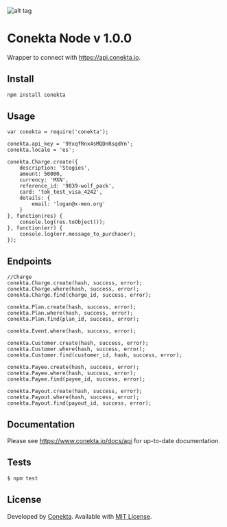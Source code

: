 ![alt tag](https://raw.github.com/conekta/conekta-node/master/readme_files/cover.png)

Conekta Node v 1.0.0
======================

Wrapper to connect with https://api.conekta.io.

## Install

```sh
npm install conekta
```

## Usage

```node
var conekta = require('conekta');

conekta.api_key = '9YxqfRnx4sMQDnRsqdYn';
conekta.locale = 'es';

conekta.Charge.create({
    description: 'Stogies',
    amount: 50000,
    currency: 'MXN',
    reference_id: '9839-wolf_pack',
    card: 'tok_test_visa_4242',
    details: {
        email: 'logan@x-men.org'
    }
}, function(res) {
    console.log(res.toObject());
}, function(err) {
    console.log(err.message_to_purchaser);
});
```

## Endpoints

```node
//Charge
conekta.Charge.create(hash, success, error);
conekta.Charge.where(hash, success, error);
conekta.Charge.find(charge_id, success, error);

conekta.Plan.create(hash, success, error);
conekta.Plan.where(hash, success, error);
conekta.Plan.find(plan_id, success, error);

conekta.Event.where(hash, success, error);

conekta.Customer.create(hash, success, error);
conekta.Customer.where(hash, success, error);
conekta.Customer.find(customer_id, hash, success, error);

conekta.Payee.create(hash, success, error);
conekta.Payee.where(hash, success, error);
conekta.Payee.find(payee_id, success, error);

conekta.Payout.create(hash, success, error);
conekta.Payout.where(hash, success, error);
conekta.Payout.find(payout_id, success, error);
```

## Documentation

Please see https://www.conekta.io/docs/api for up-to-date documentation.

## Tests

```sh
$ npm test
```

License
-------
Developed by [Conekta](https://www.conekta.io). Available with [MIT License](LICENSE).

